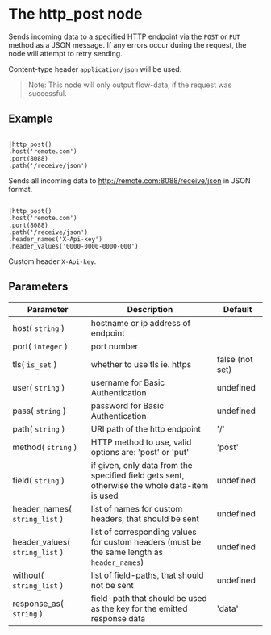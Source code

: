 The http_post node
=====================

Sends incoming data to a specified HTTP endpoint via the `POST` or `PUT` method as a JSON message.
If any errors occur during the request, the node will attempt to retry sending.

Content-type header `application/json` will be used.

> Note: This node will only output flow-data, if the request was successful.

Example
-------
```dfs  

|http_post()
.host('remote.com')
.port(8088)
.path('/receive/json') 

```

Sends all incoming data to http://remote.com:8088/receive/json in JSON format.


```dfs  

|http_post()
.host('remote.com')
.port(8088)
.path('/receive/json') 
.header_names('X-Api-key')
.header_values('0000-0000-0000-000') 
```

Custom header `X-Api-key`.



Parameters
----------

| Parameter                      | Description                                                                                   | Default         |
|--------------------------------|-----------------------------------------------------------------------------------------------|-----------------|
| host( `string` )               | hostname or ip address of endpoint                                                            |                 |
| port( `integer` )              | port number                                                                                   |                 |
| tls( `is_set` )                | whether to use tls ie. https                                                                  | false (not set) |
| user( `string` )               | username for Basic Authentication                                                             | undefined       |
| pass( `string` )               | password for Basic Authentication                                                             | undefined       |
| path( `string` )               | URI path of the http endpoint                                                                 | '/'             |
| method( `string` )             | HTTP method to use, valid options are: 'post' or 'put'                                        | 'post'          |
| field( `string` )              | if given, only data from the specified field gets sent, otherwise the whole data-item is used | undefined       |
| header_names( `string_list` )  | list of names for custom headers, that should be sent                                         | undefined       |
| header_values( `string_list` ) | list of corresponding values for custom headers (must be the same length as `header_names`)   | undefined       |
| without( `string_list` )       | list of field-paths, that should not be sent                                                  | undefined       |
| response_as( `string` )        | field-path that should be used as the key for the emitted response data                       | 'data'          |